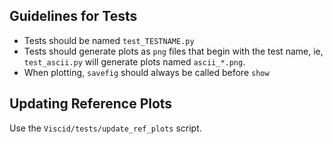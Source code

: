 Guidelines for Tests
--------------------

+ Tests should be named `test_TESTNAME.py`
+ Tests should generate plots as `png` files that begin with the test name, ie, `test_ascii.py` will generate plots named `ascii_*.png`.
+ When plotting, `savefig` should always be called before `show`


Updating Reference Plots
------------------------

Use the `Viscid/tests/update_ref_plots` script.
